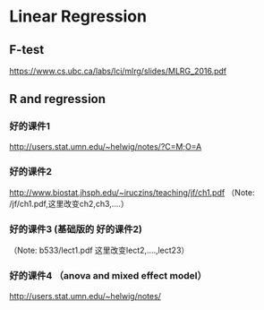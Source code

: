 # Linear Regression
## F-test
https://www.cs.ubc.ca/labs/lci/mlrg/slides/MLRG_2016.pdf

## R and regression
### 好的课件1
http://users.stat.umn.edu/~helwig/notes/?C=M;O=A
### 好的课件2
http://www.biostat.jhsph.edu/~iruczins/teaching/jf/ch1.pdf
（Note: /jf/ch1.pdf,这里改变ch2,ch3,....）
###  好的课件3 (基础版的 好的课件2)
（Note: b533/lect1.pdf 这里改变lect2,....,lect23）
### 好的课件4 （anova and mixed  effect model）
http://users.stat.umn.edu/~helwig/notes/
